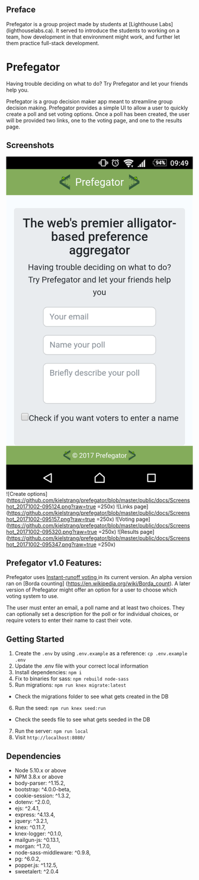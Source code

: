 ## Preface
Prefegator is a group project made by students at [Lighthouse Labs] (lighthouselabs.ca). It served to introduce the students to working on a team, how development in that environment might work, and further let them practice full-stack development.

# Prefegator
Having trouble deciding on what to do? Try Prefegator and let your friends help you.

Prefegator is a group decision maker app meant to streamline group decision making. Prefegator provides a simple UI to allow a user to quickly create a poll and set voting options. Once a poll has been created, the user will be provided two links, one to the voting page, and one to the results page. 

## Screenshots
![Create poll](https://github.com/kielstrang/prefegator/blob/master/public/docs/Screenshot_20171002-094935.png?raw=true)
![Create options](https://github.com/kielstrang/prefegator/blob/master/public/docs/Screenshot_20171002-095124.png?raw=true =250x)
![Links page](https://github.com/kielstrang/prefegator/blob/master/public/docs/Screenshot_20171002-095157.png?raw=true =250x)
![Voting page](https://github.com/kielstrang/prefegator/blob/master/public/docs/Screenshot_20171002-095320.png?raw=true =250x)
![Results page](https://github.com/kielstrang/prefegator/blob/master/public/docs/Screenshot_20171002-095347.png?raw=true =250x)

## Prefegator v1.0 Features:
Prefegator uses [Instant-runoff voting ](https://en.wikipedia.org/wiki/Instant-runoff_voting) in its current version. An alpha version ran on [Borda counting] (https://en.wikipedia.org/wiki/Borda_count). A later version of Prefegator might offer an option for a user to choose which voting system to use.

The user must enter an email, a poll name and at least two choices. They can optionally set a description for the poll or for individual choices, or require voters to enter their name to cast their vote.

## Getting Started

1. Create the `.env` by using `.env.example` as a reference: `cp .env.example .env`
2. Update the .env file with your correct local information
3. Install dependencies: `npm i`
4. Fix to binaries for sass: `npm rebuild node-sass`
5. Run migrations: `npm run knex migrate:latest`
  - Check the migrations folder to see what gets created in the DB
6. Run the seed: `npm run knex seed:run`
  - Check the seeds file to see what gets seeded in the DB
7. Run the server: `npm run local`
8. Visit `http://localhost:8080/`

## Dependencies

- Node 5.10.x or above
- NPM 3.8.x or above
- body-parser: ^1.15.2,
- bootstrap: ^4.0.0-beta,
- cookie-session: ^1.3.2,
- dotenv: ^2.0.0,
- ejs: ^2.4.1,
- express: ^4.13.4,
- jquery: ^3.2.1,
- knex: ^0.11.7,
- knex-logger: ^0.1.0,
- mailgun-js: ^0.13.1,
- morgan: ^1.7.0,
- node-sass-middleware: ^0.9.8,
- pg: ^6.0.2,
- popper.js: ^1.12.5,
- sweetalert: ^2.0.4
